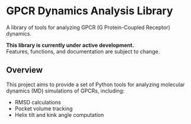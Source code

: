 # GPCR Dynamics Analysis Library

A library of tools for analyzing GPCR (G Protein-Coupled Receptor) dynamics.

**This library is currently under active development.**  
Features, functions, and documentation are subject to change.

## Overview
This project aims to provide a set of Python tools for analyzing molecular dynamics (MD) simulations of GPCRs, including:
- RMSD calculations  
- Pocket volume tracking  
- Helix tilt and kink angle computation  
